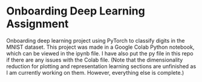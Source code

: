 # Onboarding Deep Learning Assignment
Onboarding deep learning project using PyTorch to classify digits in the MNIST dataset. This project was made in a Google Colab Python notebook, which can be viewed in the ipynb file. I have also put the py file in this repo if there are any issues with the Colab file.
(Note that the dimensionality reduction for plotting and representation learning sections are unfinished as I am currently working on them. However, everything else is complete.)
